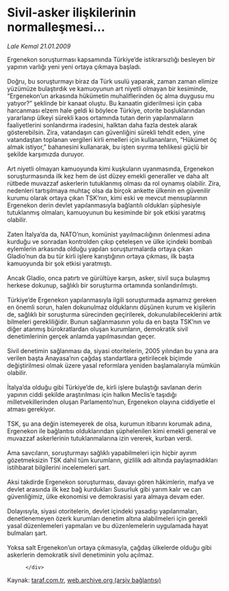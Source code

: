 # Sivil-asker ilişkilerinin normalleşmesi...

*Lale Kemal 21.01.2009*

<div class="yazi">Ergenekon soruşturması kapsamında Türkiye’de istikrarsızlığı besleyen bir yapının varlığı yeni yeni ortaya çıkmaya başladı. <br/><br/>Doğru, bu soruşturmayı biraz da Türk usulü yaparak, zaman zaman elimize yüzümüze bulaştırdık ve kamuoyunun art niyetli olmayan bir kesiminde, “Ergenekon’un arkasında hükümetin muhaliflerinden öç alma duygusu mu yatıyor?” şeklinde bir kanaat oluştu. Bu kanaatin giderilmesi için çaba harcanması elzem hale geldi ki böylece Türkiye, otorite boşluklarından yararlanıp ülkeyi sürekli kaos ortamında tutan derin yapılanmaların faaliyetlerini sonlandırma iradesini, halktan daha fazla destek alarak gösterebilsin. Zira, vatandaşın can güvenliğini sürekli tehdit eden, yine vatandaştan toplanan vergileri kirli emelleri için kullananların, “Hükümet öç almak istiyor,” bahanesini kullanarak, bu işten sıyırma tehlikesi güçlü bir şekilde karşımızda duruyor. <br/><br/>Art niyetli olmayan kamuoyunda kimi kuşkuların uyanmasında, Ergenekon soruşturmasında ilk kez hem de üst düzey emekli generaller ve daha alt rütbede muvazzaf askerlerin tutuklanmış olması da rol oynamış olabilir. Zira, nedenleri tartışılmaya muhtaç olsa da birçok ankette ülkenin en güvenilir kurumu olarak ortaya çıkan TSK’nın, kimi eski ve mevcut mensuplarının Ergenekon derin devlet yapılanmasıyla bağlantılı oldukları şüphesiyle tutuklanmış olmaları, kamuoyunun bu kesiminde bir şok etkisi yaratmış olabilir. <br/><br/>Zaten İtalya’da da, NATO’nun, komünist yayılmacılığının önlenmesi adına kurduğu ve sonradan kontrolden çıkıp çeteleşen ve ülke içindeki bombalı eylemlerin arkasında olduğu yapılan soruşturmalarda ortaya çıkan Gladio’nun da bu tür kirli işlere karıştığının ortaya çıkması, ilk başta kamuoyunda bir şok etkisi yaratmıştı. <br/><br/>Ancak Gladio, onca patırtı ve gürültüye karşın, asker, sivil suça bulaşmış herkese dokunup, sağlıklı bir soruşturma ortamında sonlandırılmıştı. <br/><br/>Türkiye’de Ergenekon yapılanmasıyla ilgili soruşturmada aşmamız gereken en önemli sorun, halen dokunulmaz olduklarını düşünen kurum ve kişilerin de, sağlıklı bir soruşturma sürecinden geçirilerek, dokunulabileceklerini artık bilmeleri gerekliliğidir. Bunun sağlanmasının yolu da en başta TSK’nın ve diğer atanmış bürokratlardan oluşan kurumların, demokratik sivil denetimlerinin gerçek anlamda yapılmasından geçer. <br/><br/>Sivil denetimin sağlanması da, siyasi otoritelerin, 2005 yılından bu yana ara verilen başta Anayasa’nın çağdaş standartlara getirilecek biçimde değiştirilmesi olmak üzere yasal reformlara yeniden başlamalarıyla mümkün olabilir. <br/><br/>İtalya’da olduğu gibi Türkiye’de de, kirli işlere bulaştığı savlanan derin yapının ciddi şekilde araştırılması için halkın Meclis’e taşıdığı milletvekillerinden oluşan Parlamento’nun, Ergenekon olayına ciddiyetle el atması gerekiyor. <br/><br/>TSK, şu ana değin istemeyerek de olsa, kurumun itibarını korumak adına, Ergenekon ile bağlantısı olduklarından şüphelenilen kimi emekli general ve muvazzaf askerlerinin tutuklanmalarına izin vererek, kurban verdi. <br/><br/>Ama savcıların, soruşturmayı sağlıklı yapabilmeleri için hiçbir ayırım gözetmeksizin TSK dahil tüm kurumların, gizlilik adı altında paylaşmadıkları istihbarat bilgilerini incelemeleri şart. <br/><br/>Aksi takdirde Ergenekon soruşturması, davayı gören hâkimlerin, mafya ve devlet arasında ilk kez bağ kurdukları Susurluk gibi yarım kalır ve can güvenliğimiz, ülke ekonomisi ve demokrasisi yara almaya devam eder. <br/><br/>Dolayısıyla, siyasi otoritelerin, devlet içindeki yasadışı yapılanmaları, denetlenemeyen özerk kurumları denetim altına alabilmeleri için gerekli yasal düzenlemeleri yapmaları ve bu düzenlemelerin uygulamada hayat bulmaları şart. <br/><br/>Yoksa salt Ergenekon’un ortaya çıkmasıyla, çağdaş ülkelerde olduğu gibi askerlerin demokratik sivil denetiminin yolu açılmaz.
                                    
          
          
          
          </div>

Kaynak: [taraf.com.tr](http://www.taraf.com.tr/lale-kemal/makale-sivil-asker-iliskilerinin-normallesmesi.htm), [web.archive.org (arşiv bağlantısı)](http://web.archive.org/web/20130815100306/http://www.taraf.com.tr/lale-kemal/makale-sivil-asker-iliskilerinin-normallesmesi.htm)
